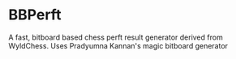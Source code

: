 # BBPerft
A fast, bitboard based chess perft result generator derived from WyldChess.
Uses Pradyumna Kannan's magic bitboard generator
